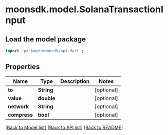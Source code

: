 # moonsdk.model.SolanaTransactionInput

## Load the model package
```dart
import 'package:moonsdk/api.dart';
```

## Properties
Name | Type | Description | Notes
------------ | ------------- | ------------- | -------------
**to** | **String** |  | [optional] 
**value** | **double** |  | [optional] 
**network** | **String** |  | [optional] 
**compress** | **bool** |  | [optional] 

[[Back to Model list]](../README.md#documentation-for-models) [[Back to API list]](../README.md#documentation-for-api-endpoints) [[Back to README]](../README.md)


